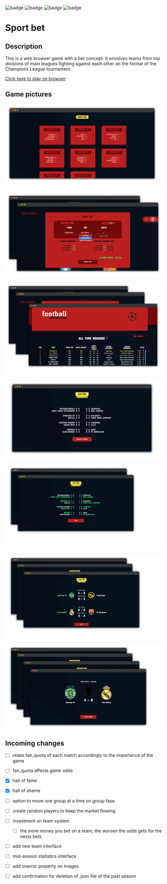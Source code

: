 
![badge](https://img.shields.io/static/v1?label=Development%20status&message=paused&color=red) ![badge](https://img.shields.io/static/v1?label=Vercel%20deploy%20status&message=Online&color=green) ![badge](https://img.shields.io/static/v1?label=Railway%20database%20status&message=Removed&color=red) ![badge](https://img.shields.io/static/v1?label=Cyclic%20deploy%20status&message=Online&color=green)

# Sport bet

## Description

This is a web browser game with a bet concept. It envolves teams from top divisions of main leagues fighting against each other on the format of the Champions League tournament.

[Click here to play on browser](https://sport-bet.vercel.app/)

## Game pictures

![picture 1](./screenshots/pic1.png)  

![picture 2](./screenshots/pic2.png)

![picture 3](./screenshots/pic3.png)

![picture 4](./screenshots/pic4.png)

![picture 5](./screenshots/pic5.png)

![picture 6](./screenshots/pic6.png)

![picture 7](./screenshots/pic7.png)

## Incoming changes 

- [ ] relate fan_quota of each match accordingly to the importance of the game
- [ ] fan_quota affects game odds
- [x] hall of fame
- [x] hall of shame
- [ ] option to move one group at a time on group fase 
- [ ] create random players to keep the market flowing
- [ ] investment on team system
  - [ ] the more money you bet on a team, the worsen the odds gets for the nexts bets
- [ ] add new team interface
- [ ] mid-season statistics interface
- [ ] add onerror property on images
- [ ] add confirmation for deletion of .json file of the past season


